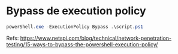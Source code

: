 # Bypass de execution policy

```powershell
powerShell.exe -ExecutionPolicy Bypass .\script.ps1
```

Refs: https://www.netspi.com/blog/technical/network-penetration-testing/15-ways-to-bypass-the-powershell-execution-policy/